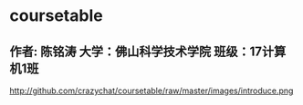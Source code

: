 # coursetable
作者: 陈铭涛
大学：佛山科学技术学院
班级：17计算机1班
------
http://github.com/crazychat/coursetable/raw/master/images/introduce.png
